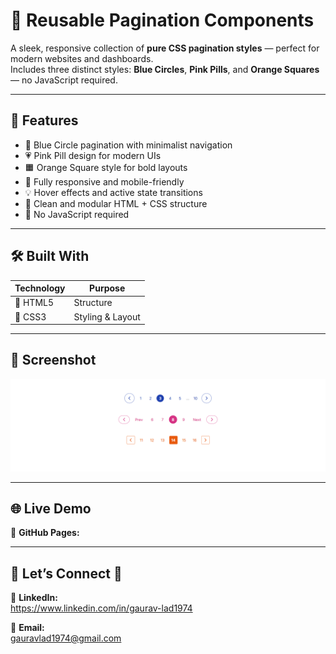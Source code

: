 # 🧮 Reusable Pagination Components

A sleek, responsive collection of **pure CSS pagination styles** — perfect for modern websites and dashboards.  
Includes three distinct styles: **Blue Circles**, **Pink Pills**, and **Orange Squares** — no JavaScript required.

---

## 🎨 Features

- 🔵 Blue Circle pagination with minimalist navigation
- 💗 Pink Pill design for modern UIs
- 🟧 Orange Square style for bold layouts
- 📱 Fully responsive and mobile-friendly
- 💡 Hover effects and active state transitions
- 🧼 Clean and modular HTML + CSS structure
- 🚫 No JavaScript required

---

## 🛠️ Built With

| Technology | Purpose          |
| ---------- | ---------------- |
| 🧱 HTML5   | Structure        |
| 🎨 CSS3    | Styling & Layout |

---

## 📸 Screenshot

![CSS Pagination Preview](preview/reusable-pagination-preview.png)

---

## 🌐 Live Demo

🔗 **GitHub Pages:**

---

## 📧 Let’s Connect 🧮

🔗 **LinkedIn:**  
https://www.linkedin.com/in/gaurav-lad1974

📨 **Email:**  
gauravlad1974@gmail.com

